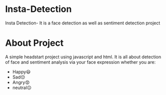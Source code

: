 # Insta-Detection
Insta Detection- It is a face detection as well as sentiment detection project

# About Project
A simple headstart project using javascript and html. It is all about detection of face and sentiment analysis via your face expression whether you are:
- Happy😃
- Sad😔
- Angry😡
- neutral😐



